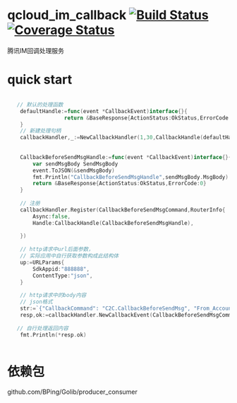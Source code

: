 # qcloud_im_callback [![Build Status](https://travis-ci.org/BPing/qcloud-im-callback.svg?branch=master)](https://travis-ci.org/BPing/qcloud-im-callback) [![Coverage Status](https://coveralls.io/repos/github/BPing/qcloud-im-callback/badge.svg)](https://coveralls.io/github/BPing/qcloud-im-callback)
腾讯IM回调处理服务


# quick start

```go

   // 默认的处理函数
   	defaultHandle:=func(event *CallbackEvent)interface{}{
                  return &BaseResponse{ActionStatus:OkStatus,ErrorCode:0}
   	}
   	// 新建处理句柄
   	callbackHandler,_:=NewCallbackHandler(1,30,CallbackHandle(defaultHandle))
   
   	
   	CallbackBeforeSendMsgHandle:=func(event *CallbackEvent)interface{}{
   		var sendMsgBody SendMsgBody
   		event.ToJSON(&sendMsgBody)
   		fmt.Println("CallbackBeforeSendMsgHandle",sendMsgBody.MsgBody)
   		return &BaseResponse{ActionStatus:OkStatus,ErrorCode:0}
   	}
   	
   	// 注册
   	callbackHandler.Register(CallbackBeforeSendMsgCommand,RouterInfo{
   		Async:false,
   		Handle:CallbackHandle(CallbackBeforeSendMsgHandle),
   
   	})
   
    // http请求中url后面参数，
    // 实际应用中自行获取参数构成此结构体
   	up:=URLParams{
   		SdkAppid:"888888",
   		ContentType:"json",
   	}
   	
   	// http请求中的body内容
   	// json格式
   	str:=`{"CallbackCommand": "C2C.CallbackBeforeSendMsg", "From_Account": "jared", "To_Account": "Jonh", "MsgBody": [ {"MsgType": "TIMTextElem","MsgContent": {"Text": "red packet"}}]}`
   	resp,ok:=callbackHandler.NewCallbackEvent(CallbackBeforeSendMsgCommand,up,[]byte(str)).Handle().(*BaseResponse)
   
   // 自行处理返回内容
  	fmt.Println(*resp.ok)
   	
```


# 依赖包
  github.com/BPing/Golib/producer_consumer
